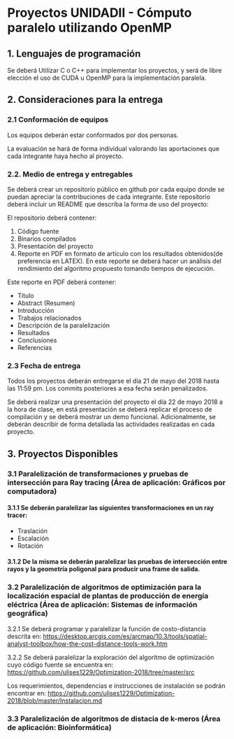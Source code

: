 # Proyectos UNIDADII - Cómputo paralelo utilizando OpenMP

## 1. Lenguajes de programación

Se deberá Utilizar C o C++ para implementar los proyectos, y será de libre elección el uso de CUDA u OpenMP para la implementación paralela.

## 2. Consideraciones para la entrega

### 2.1 Conformación de equipos

Los equipos deberán estar conformados por dos personas. 

La evaluación se hará de forma individual valorando las aportaciones que cada integrante haya hecho al proyecto.

### 2.2. Medio de entrega y entregables

Se deberá crear un repositorio público en github por cada equipo donde se puedan apreciar la contribuciones de cada integrante. Este repositorio deberá incluir un README que describa la forma de uso del proyecto:

El repositorio deberá contener:
1. Código fuente
2. Binarios compilados
3. Presentación del proyecto 
4. Reporte en PDF en formato de artículo con los resultados obtenidos(de preferencia en LATEX). En este reporte se deberá hacer un análisis del rendimiento del algoritmo propuesto tomando tiempos de ejecución.

Este reporte en PDF deberá contener:
* Título 
* Abstract (Resumen)
* Introducción 
* Trabajos relacionados
* Descripción de la paralelización
* Resultados
* Conclusiones
* Referencias

### 2.3 Fecha de entrega 

Todos los proyectos deberán entregarse el día 21 de mayo del 2018 hasta las 11:59 pm. Los commits posteriores a esa fecha serán penalizados.

Se deberá realizar una presentación del proyecto el día 22 de mayo 2018 a la hora de clase, en está presentación se deberá replicar el proceso de compilación y se deberá mostrar un demo funcional. Adicionalmente, se deberán describir de forma detallada las actividades realizadas en cada proyecto.


## 3. Proyectos Disponibles

### 3.1 Paralelización de transformaciones y pruebas de intersección para Ray tracing (Área de aplicación: Gráficos por computadora)

#### 3.1.1 Se deberán paralelizar las siguientes transformaciones en un ray tracer:
* Traslación
* Escalación
* Rotación

#### 3.1.2 De la misma se deberán paralelizar las pruebas de intersección entre rayos y la geometría poligonal para producir una frame de salida.

### 3.2 Paralelización de algoritmos de optimización para la localización espacial de plantas de producción de energía eléctrica (Área de aplicación: Sistemas de información geográfica)

3.2.1 Se deberá programar y paralelizar la función de costo-distancia descrita en: https://desktop.arcgis.com/es/arcmap/10.3/tools/spatial-analyst-toolbox/how-the-cost-distance-tools-work.htm

3.2.2 Se deberá paralelizar la exploración del algoritmo de optimización cuyo código fuente se encuentra en: 
https://github.com/ulises1229/Optimization-2018/tree/master/src

Los requerimientos, dependencias e instrucciones de instalación se podrán encontrar en: 
https://github.com/ulises1229/Optimization-2018/blob/master/Instalacion.md

### 3.3 Paralelización de algoritmos de distacia de k-meros (Área de aplicación: Bioinformática)


